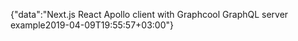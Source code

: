 {"data":"Next.js React Apollo client with Graphcool GraphQL server example2019-04-09T19:55:57+03:00"}
